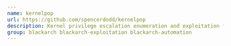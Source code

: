 ```yaml
---
name: kernelpop
url: https://github.com/spencerdodd/kernelpop
description: Kernel privilege escalation enumeration and exploitation framework.
group: blackarch blackarch-exploitation blackarch-automation
---
```

